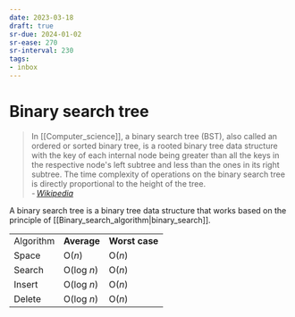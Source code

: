```yaml
---
date: 2023-03-18
draft: true
sr-due: 2024-01-02
sr-ease: 270
sr-interval: 230
tags:
- inbox
---
```


# Binary search tree

> In [[Computer_science]], a binary search tree (BST), also called an ordered or
> sorted binary tree, is a rooted binary tree data structure with the key of
> each internal node being greater than all the keys in the respective node's
> left subtree and less than the ones in its right subtree. The time complexity
> of operations on the binary search tree is directly proportional to the height
> of the tree.\
> - <cite>[Wikipedia](https://en.wikipedia.org/wiki/Binary_search_tree)</cite>

A binary search tree is a binary tree data structure that works based on the
principle of [[Binary_search_algorithm|binary_search]].

|           |             |                |
| --------- | ----------- | -------------- |
| Algorithm | **Average** | **Worst case** |
| Space     | O(_n_)      | O(_n_)         |
| Search    | O(log _n_)  | O(_n_)         |
| Insert    | O(log _n_)  | O(_n_)         |
| Delete    | O(log _n_)  | O(_n_)         |
